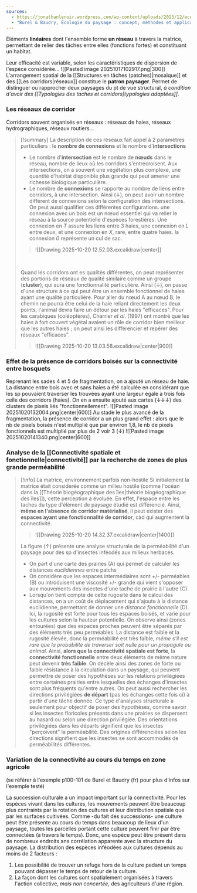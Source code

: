 ```yaml
---
sources:
  - https://jonathanlenoir.wordpress.com/wp-content/uploads/2013/12/ecologie-du-paysage.pdf
  - "Burel & Baudry, Écologie du paysage : concept, méthodes et applications (2nde édition)"
---
```

Éléments **linéaires** dont l'ensemble forme **un réseau** à travers la matrice, permettant de relier des tâches entre elles (fonctions fortes) et constituant un habitat.

Leur efficacité est variable, selon les caractéristiques de dispersion de l'espèce considérée...
![[Pasted image 20251017102917.png|300]]
<br>
L'arrangement spatial de la [[Structures en tâches (patches)|mosaïque]] et des [[Les corridors|réseaux]] constitue le **patron paysager**. Permet de distinguer ou rapprocher deux paysages du pt de vue structural, *à condition d'avoir des [[Typologies des taches et corridors|typologies adaptées]]*.

### Les réseaux de corridor

Corridors souvent organisés en réseaux : réseaux de haies, réseaux hydrographiques, réseaux routiers...
>[!summary] La description de ces réseaux fait appel à 2 paramètres particuliers : le **nombre de connexions** et le nombre d'**intersections**
>- Le nombre d'**intersection** est le nombre de **nœuds** dans le réseau, nombre de lieux où les corridors s'entrecroisent. Aux intersections, on a souvent une végétation plus complexe, une quantité d'habitat disponible plus grande qui peut amener une richesse biologique particulière.
>- Le nombre de **connexions** se rapporte au nombre de liens entre corridors, à une intersection. Ainsi (↓), on peut avoir un nombre différent de connexions selon la configuration des intersections. On peut aussi qualifier ces différentes configurations. une connexion avec un bois est un nœud essentiel qui va relier le réseau à la source potentielle d'espèces forestières. Une connexion en *T* assure les liens entre 3 haies, une connexion en *L* entre deux, et une connexion en *X*, rare, entre quatre haies. la connexion *0* représente un cul de sac.
>>![[Drawing 2025-10-20 12.52.03.excalidraw|center]]
>
><br> 
>
>Quand les corridors ont es qualités différentes, on peut représenter des portions de réseaux de qualité similaire comme un groupe (**cluster**), qui aura une fonctionnalité particulière. Ainsi (↓), on passe d'une structure à ce qui peut être un ensemble fonctionnel de haies ayant une qualité particulière. Pour aller du nœud A au nœud B, le chemin ne pourra être celui de la haie reliant directement les deux points, l'animal devra faire un détour par les haies "efficaces". Pour les carabiques (coléoptères), Charrier *et al*. (1997) ont montré que les haies à fort couvert végétal avaient un rôle de corridor bien meilleur que les autres haies ; on peut ainsi les différencier et repérer des réseaux "efficaces".
>>![[Drawing 2025-10-20 13.03.58.excalidraw|center|900]]

### Effet de la présence de corridors boisés sur la connectivité entre bosquets

Reprenant les sades 4 et 5 de fragmentation, on a ajouté un réseau de haie. La distance entre bois avec et sans haies a été calculée en considérant que les sp pouvaient traverser les trouvées ayant une largeur égale à trois fois celle des corridors (haies). On en a ensuite ajouté aux cartes (↓↓↓) des clusters de pixels liés "fonctionnellement".
![[Pasted image 20251020132004.png|center|600]]
Au stade le plus avancé de la fragmentation, la présence de corridor a un plus grand effet :
alors que le nb de pixels boisés n'est multiplié que par environ 1,8, le nb de pixels fonctionnels est multiplié par plus de 2 voir 3 (↓)
![[Pasted image 20251020141340.png|center|600]]

### Analyse de la [[Connectivité spatiale et fonctionnelle|connectivité]] par la recherche de zones de plus grande perméabilité

>[!info] La matrice, environnement parfois non-hostile
>Si initialement la matrice était considérée comme un milieu hostile (comme l'océan dans la [[Théorie biogéographique des îles|théorie biogéographique des îles]]), cette perception a évoluée.
>En effet, l'espace entre les taches du type d'élément de paysage étudié est différencié. Ainsi, **même en l'absence de corridor matérialisé**, il peut exister des **espaces ayant une fonctionnalité de corridor**, càd qui augmentent la connectivité.
>>![[Drawing 2025-10-20 14.32.37.excalidraw|center|1400]]
>
>La figure (↑) présente une analyse structurale de la perméabilité d'un paysage pour des sp d'insectes inféodés aux milieux herbacés.
>- On part d'une carte des prairies (A) qui permet de calculer les distances *euclidiennes* entre patchs
>- On considère que les espaces intermédiaires sont +/- perméables (B) ou introduisent une viscosité +/- grande qui vient s'opposer aux mouvements des insectes d'une tache de prairie à l'autre (C).
>- Lorsqu'on tient compte de cette rugosité dans le calcul des distances, on a un coût de déplacement qui s'ajoute à la distance euclidienne, permettant de donner une *distance fonctionnelle* (D).
>Ici, la rugosité est forte pour tous les espaces boisés, et varie pour les cultures selon la hauteur potentielle.
>On observe ainsi (zones entourées) que des espaces proches peuvent être séparés par des éléments très peu perméables. La distance est faible et la rugosité élevée, donc la perméabilité est très faible, *même s'il est rare que la probabilité de traverser soit nulle pour un propagule ou animal*.
>Ainsi, **alors que la connectivité spatiale est forte**, la **connectivité fonctionnelle** entre deux éléments de même nature peut devenir **très faible**.
>On décèle ainsi des zones de forte ou faible résistance à la circulation dans un paysage, qui peuvent permettre de poser des hypothèses sur les relations privilégiées entre certaines prairies entre lesquelles des échanges d'insectes sont plus fréquents qu'entre autres.
>On peut aussi rechercher les directions privilégiées **de départ** (pas les échanges cette fois ci) à partir d'une tâche donnée. 
>Ce type d'analyses structurale a seulement pour objectif de poser des hypothèses, comme savoir si les insectes floricoles présents dans une prairies se dispersent au hasard ou selon une direction privilégiée.
>Des orientations privilégiées dans les départs signifient que les insectes "perçoivent" la perméabilité. Des origines différenciées selon les directions signifient que les insectes se sont accommodés de perméabilités différentes.

### Variation de la connectivité au cours du temps en zone agricole

(se référer à l'exemple p100-101 de Burel et Baudry (fr) pour plus d'infos sur l'exemple testé)

La succession culturale a un impact important sur la connectivité. 
Pour les espèces vivant dans les cultures, les mouvements peuvent être beaucoup plus contraints par la rotation des cultures et leur distribution spatiale que par les surfaces cultivées. 
Comme -du fait des successions- une culture peut être présente au cours du temps dans beaucoup de lieux d'un paysage, toutes les parcelles portant cette culture peuvent finir par être connectées (à travers le temps). Donc, une espèce peut être présent dans de nombreux endroits ans corrélation apparente avec la structure du paysage.
La distribution des espèces inféodées aux cultures dépends au moins de 2 facteurs : 
1. Les possibilité de trouver un refuge hors de la culture pedant un temps pouvant dépasser le temps de retour de la culture.
2. La façon dont les cultures sont spatialement organisées à travers l'action collective, *mais non concertée*, des agriculteurs d'une région.
